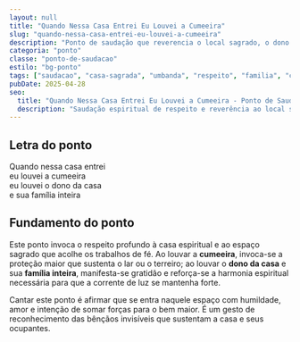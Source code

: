 ```yaml
---
layout: null
title: "Quando Nessa Casa Entrei Eu Louvei a Cumeeira"
slug: "quando-nessa-casa-entrei-eu-louvei-a-cumeeira"
description: "Ponto de saudação que reverencia o local sagrado, o dono da casa e sua família, com respeito e humildade."
categoria: "ponto"
classe: "ponto-de-saudacao"
estilo: "bg-ponto"
tags: ["saudacao", "casa-sagrada", "umbanda", "respeito", "familia", "cumeeira"]
pubDate: 2025-04-28
seo:
  title: "Quando Nessa Casa Entrei Eu Louvei a Cumeeira - Ponto de Saudação na Umbanda"
  description: "Saudação espiritual de respeito e reverência ao local sagrado, ao dono da casa e a sua família, fortalecendo a proteção e a fé."
---
```


## Letra do ponto

Quando nessa casa entrei  
eu louvei a cumeeira  
eu louvei o dono da casa  
e sua família inteira

## Fundamento do ponto

Este ponto invoca o respeito profundo à casa espiritual e ao espaço sagrado que acolhe os trabalhos de fé. Ao louvar a **cumeeira**, invoca-se a proteção maior que sustenta o lar ou o terreiro; ao louvar o **dono da casa** e sua **família inteira**, manifesta-se gratidão e reforça-se a harmonia espiritual necessária para que a corrente de luz se mantenha forte.

Cantar este ponto é afirmar que se entra naquele espaço com humildade, amor e intenção de somar forças para o bem maior. É um gesto de reconhecimento das bênçãos invisíveis que sustentam a casa e seus ocupantes.
